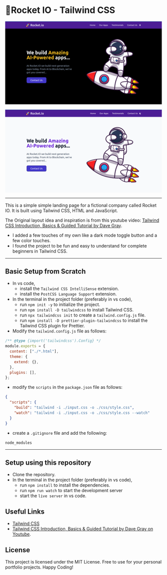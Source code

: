 # 🚀Rocket IO - Tailwind CSS

![Rocket IO dark screenshot](img/rocketio-dark.png)

![Rocket IO light screenshot](img/rocketio-light.png)

---

This is a simple simple landing page for a fictional company called Rocket IO. It is built using Tailwind CSS, HTML and JavaScript.

The Original layout idea and inspiration is from this youtube video: [Tailwind CSS Introduction, Basics & Guided Tutorial by Dave Gray](https://www.youtube.com/watch?v=pYaamz6AyvU).

- I added a few touches of my own like a dark mode toggle button and a few color touches.
- I found the project to be fun and easy to understand for complete beginners in Tailwind CSS.

---

## Basic Setup from Scratch

- In vs code,
  - install the `Tailwind CSS IntelliSense` extension.
  - install the `PostCSS Language Support` extension.
- In the terminal in the project folder (preferably in vs code),
  - run `npm init -y` to initialize the project.
  - run `npm install -D tailwindcss` to install Tailwind CSS.
  - run `npx tailwindcss init` to create a `tailwind.config.js` file.
  - run `npm install -D prettier-plugin-tailwindcss` to install the Tailwind CSS plugin for Prettier.
- Modify the `tailwind.config.js` file as follows:

```js
/** @type {import('tailwindcss').Config} */
module.exports = {
  content: ["./*.html"],
  theme: {
    extend: {},
  },
  plugins: [],
};
```

- modify the `scripts` in the `package.json` file as follows:

```json
{
  "scripts": {
    "build": "tailwind -i ./input.css -o ./css/style.css",
    "watch": "tailwind -i ./input.css -o ./css/style.css --watch"
  }
}
```

- create a `.gitignore` file and add the following:

```gitignore
node_modules
```

---

## Setup using this repository

- Clone the repository.
- In the terminal in the project folder (preferably in vs code),
  - run `npm install` to install the dependencies.
  - run `npm run watch` to start the development server
  - start the `live server` in vs code.

## Useful Links

- [Tailwind CSS](https://tailwindcss.com/)
- [Tailwind CSS Introduction, Basics & Guided Tutorial by Dave Gray on Youtube](https://www.youtube.com/watch?v=pYaamz6AyvU).

## License

This project is licensed under the MIT License. Free to use for your personal portfolio projects.
Happy Coding!
